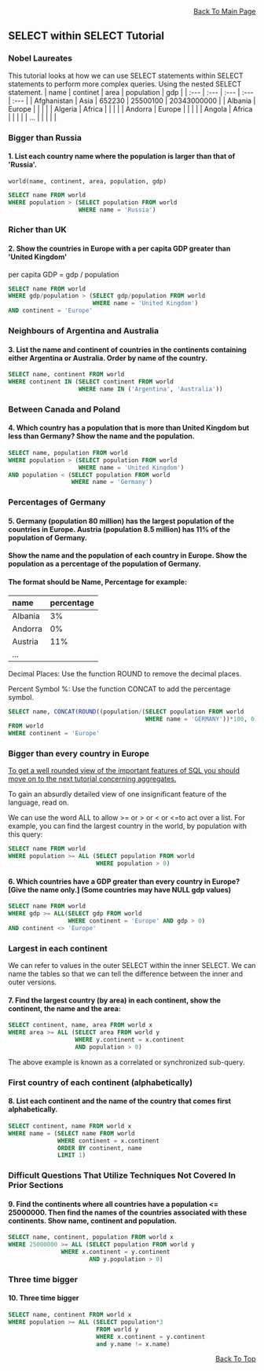 <p align="right"><a href="https://github.com/ojudz08/sqlzoo-answers/tree/main">Back To Main Page</a></p>

## SELECT within SELECT Tutorial
### Nobel Laureates
This tutorial looks at how we can use SELECT statements within SELECT statements to perform more complex queries.
Using the nested SELECT statement.
| name | continet | area | population | gdp |
| :--- | :--- | :--- | :--- | :--- |
| Afghanistan | Asia | 652230 | 25500100 | 20343000000 |
| Albania | Europe |  |  |  |
| Algeria | Africa |  |  |  |
| Andorra | Europe |  |  |  |
| Angola | Africa |  |  |  |
| ... |  |  |  |  |


### Bigger than Russia
#### 1. List each country name where the population is larger than that of 'Russia'.
```
world(name, continent, area, population, gdp)
```
```SQL
SELECT name FROM world
WHERE population > (SELECT population FROM world
                    WHERE name = 'Russia')
```


### Richer than UK
#### 2. Show the countries in Europe with a per capita GDP greater than 'United Kingdom'
per capita GDP = gdp / population
```SQL
SELECT name FROM world
WHERE gdp/population > (SELECT gdp/population FROM world
                        WHERE name = 'United Kingdom')
AND continent = 'Europe' 
```


### Neighbours of Argentina and Australia
#### 3. List the name and continent of countries in the continents containing either Argentina or Australia. Order by name of the country.
```SQL
SELECT name, continent FROM world
WHERE continent IN (SELECT continent FROM world
                    WHERE name IN ('Argentina', 'Australia')) 
```


### Between Canada and Poland
#### 4. Which country has a population that is more than United Kingdom but less than Germany? Show the name and the population.
```SQL
SELECT name, population FROM world
WHERE population > (SELECT population FROM world
                    WHERE name = 'United Kingdom')
AND population < (SELECT population FROM world
                  WHERE name = 'Germany')
```


### Percentages of Germany
#### 5. Germany (population 80 million) has the largest population of the countries in Europe. Austria (population 8.5 million) has 11% of the population of Germany.
#### Show the name and the population of each country in Europe. Show the population as a percentage of the population of Germany.
#### The format should be Name, Percentage for example:
| name | percentage |
| :--- | :--- |
| Albania | 3% |
| Andorra | 0% |
| Austria | 11% |
| ... |  |

Decimal Places: Use the function ROUND to remove the decimal places.

Percent Symbol %: Use the function CONCAT to add the percentage symbol.
```SQL
SELECT name, CONCAT(ROUND((population/(SELECT population FROM world
                                       WHERE name = 'GERMANY'))*100, 0), '%') AS percentage
FROM world
WHERE continent = 'Europe' 
```


### Bigger than every country in Europe
[To get a well rounded view of the important features of SQL you should move on to the next tutorial concerning aggregates.](https://sqlzoo.net/wiki/SUM_and_COUNT)

To gain an absurdly detailed view of one insignificant feature of the language, read on.

We can use the word ALL to allow >= or > or < or <=to act over a list. For example, you can find the largest country in the world, by population with this query:

```SQL
SELECT name FROM world
WHERE population >= ALL (SELECT population FROM world
                         WHERE population > 0)
```

#### 6. Which countries have a GDP greater than every country in Europe? [Give the name only.] (Some countries may have NULL gdp values)
```SQL
SELECT name FROM world
WHERE gdp >= ALL(SELECT gdp FROM world
                 WHERE continent = 'Europe' AND gdp > 0)
AND continent <> 'Europe'
```


### Largest in each continent
We can refer to values in the outer SELECT within the inner SELECT. We can name the tables so that we can tell the difference between the inner and outer versions.
#### 7. Find the largest country (by area) in each continent, show the continent, the name and the area:
```SQL
SELECT continent, name, area FROM world x
WHERE area >= ALL (SELECT area FROM world y
                   WHERE y.continent = x.continent
                   AND population > 0) 
```
The above example is known as a correlated or synchronized sub-query.


### First country of each continent (alphabetically)
#### 8. List each continent and the name of the country that comes first alphabetically.
```SQL
SELECT continent, name FROM world x
WHERE name = (SELECT name FROM world
              WHERE continent = x.continent
              ORDER BY continent, name
              LIMIT 1)
```


### Difficult Questions That Utilize Techniques Not Covered In Prior Sections
#### 9. Find the continents where all countries have a population <= 25000000. Then find the names of the countries associated with these continents. Show name, continent and population.
```SQL
SELECT name, continent, population FROM world x
WHERE 25000000 >= ALL (SELECT population FROM world y
		       WHERE x.continent = y.continent
                       AND y.population > 0)
```


### Three time bigger
#### 10. Three time bigger
```SQL
SELECT name, continent FROM world x
WHERE population >= ALL (SELECT population*3
                         FROM world y
                         WHERE x.continent = y.continent
                         and y.name != x.name) 
```

<p align="right"><a href="#top">Back To Top</a></p>
